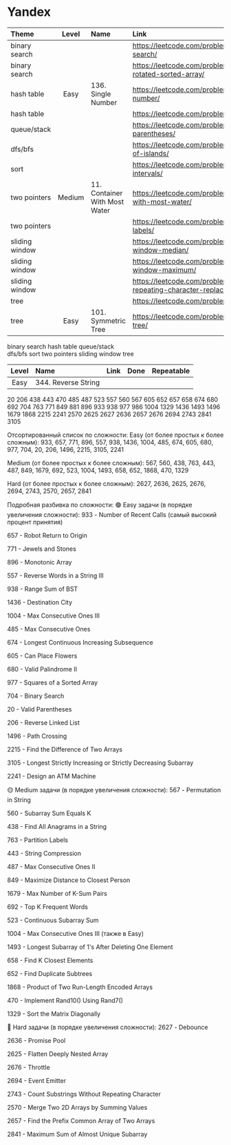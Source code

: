 # Yandex

| Theme          | Level  | Name                          | Link                                                                   | Done |
|:---------------|:------:|:------------------------------|:-----------------------------------------------------------------------|:----:|
| binary search  |        |                               | https://leetcode.com/problems/binary-search/                           |      |
| binary search  |        |                               | https://leetcode.com/problems/search-in-rotated-sorted-array/          |      |
| hash table     |  Easy  | 136. Single Number            | https://leetcode.com/problems/single-number/                           | Done |
| hash table     |        |                               | https://leetcode.com/problems/two-sum/                                 |      |
| queue/stack    |        |                               | https://leetcode.com/problems/valid-parentheses/                       |      |
| dfs/bfs        |        |                               | https://leetcode.com/problems/number-of-islands/                       |      |
| sort           |        |                               | https://leetcode.com/problems/merge-intervals/                         |      |
| two pointers   | Medium | 11. Container With Most Water | https://leetcode.com/problems/container-with-most-water/               | Done |
| two pointers   |        |                               | https://leetcode.com/problems/partion-labels/                          |      |
| sliding window |        |                               | https://leetcode.com/problems/sliding-window-median/                   |      |
| sliding window |        |                               | https://leetcode.com/problems/sliding-window-maximum/                  |      |
| sliding window |        |                               | https://leetcode.com/problems/longest-repeating-character-replacement/ |      |
| tree           |        |                               | https://leetcode.com/problems/same-tree/                               |      |
| tree           |  Easy  | 101. Symmetric Tree           | https://leetcode.com/problems/symmetric-tree/                          | Done |

binary search
hash table
queue/stack			 
dfs/bfs
sort
two pointers
sliding window
tree


| Level  | Name                           | Link | Done | Repeatable |
|:------:|:-------------------------------|:-----|:----:|:----------:|
|  Easy  | 344. Reverse String            |      |      |            |



20
206
438
443
470
485
487
523
557
560
567
605
652
657
658
674
680
692
704
763
771
849
881
896
933
938
977
986
1004
1329
1436
1493
1496
1679
1868
2215
2241
2570
2625
2627
2636
2657
2676
2694
2743
2841
3105


Отсортированный список по сложности:
Easy (от более простых к более сложным):
933, 657, 771, 896, 557, 938, 1436, 1004, 485, 674, 605, 680, 977, 704, 20, 206, 1496, 2215, 3105, 2241

Medium (от более простых к более сложным):
567, 560, 438, 763, 443, 487, 849, 1679, 692, 523, 1004, 1493, 658, 652, 1868, 470, 1329

Hard (от более простых к более сложным):
2627, 2636, 2625, 2676, 2694, 2743, 2570, 2657, 2841

Подробная разбивка по сложности:
🟢 Easy задачи (в порядке увеличения сложности):
933 - Number of Recent Calls (самый высокий процент принятия)

657 - Robot Return to Origin

771 - Jewels and Stones

896 - Monotonic Array

557 - Reverse Words in a String III

938 - Range Sum of BST

1436 - Destination City

1004 - Max Consecutive Ones III

485 - Max Consecutive Ones

674 - Longest Continuous Increasing Subsequence

605 - Can Place Flowers

680 - Valid Palindrome II

977 - Squares of a Sorted Array

704 - Binary Search

20 - Valid Parentheses

206 - Reverse Linked List

1496 - Path Crossing

2215 - Find the Difference of Two Arrays

3105 - Longest Strictly Increasing or Strictly Decreasing Subarray

2241 - Design an ATM Machine




🟡 Medium задачи (в порядке увеличения сложности):
567 - Permutation in String

560 - Subarray Sum Equals K

438 - Find All Anagrams in a String

763 - Partition Labels

443 - String Compression

487 - Max Consecutive Ones II

849 - Maximize Distance to Closest Person

1679 - Max Number of K-Sum Pairs

692 - Top K Frequent Words

523 - Continuous Subarray Sum

1004 - Max Consecutive Ones III (также в Easy)

1493 - Longest Subarray of 1's After Deleting One Element

658 - Find K Closest Elements

652 - Find Duplicate Subtrees

1868 - Product of Two Run-Length Encoded Arrays

470 - Implement Rand10() Using Rand7()

1329 - Sort the Matrix Diagonally

🔴 Hard задачи (в порядке увеличения сложности):
2627 - Debounce

2636 - Promise Pool

2625 - Flatten Deeply Nested Array

2676 - Throttle

2694 - Event Emitter

2743 - Count Substrings Without Repeating Character

2570 - Merge Two 2D Arrays by Summing Values

2657 - Find the Prefix Common Array of Two Arrays

2841 - Maximum Sum of Almost Unique Subarray
